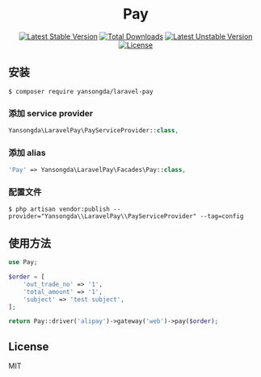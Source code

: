 <h1 align="center">Pay</h1>

<p align="center">
<a href="https://packagist.org/packages/yansongda/laravel-pay"><img src="https://poser.pugx.org/yansongda/laravel-pay/v/stable" alt="Latest Stable Version"></a>
<a href="https://packagist.org/packages/yansongda/laravel-pay"><img src="https://poser.pugx.org/yansongda/laravel-pay/downloads" alt="Total Downloads"></a>
<a href="https://packagist.org/packages/yansongda/laravel-pay"><img src="https://poser.pugx.org/yansongda/laravel-pay/v/unstable" alt="Latest Unstable Version"></a>
<a href="https://packagist.org/packages/yansongda/laravel-pay"><img src="https://poser.pugx.org/yansongda/laravel-pay/license" alt="License"></a>
</p>

## 安装

```shell
$ composer require yansongda/laravel-pay
```

### 添加 service provider

```php
Yansongda\LaravelPay\PayServiceProvider::class,
```

### 添加 alias

```php
'Pay' => Yansongda\LaravelPay\Facades\Pay::class,
```


### 配置文件

```shell
$ php artisan vendor:publish --provider="Yansongda\\LaravelPay\\PayServiceProvider" --tag=config
```

## 使用方法

```php
use Pay;

$order = [
    'out_trade_no' => '1',
    'total_amount' => '1',
    'subject' => 'test subject',
];

return Pay::driver('alipay')->gateway('web')->pay($order);
```

## License

MIT